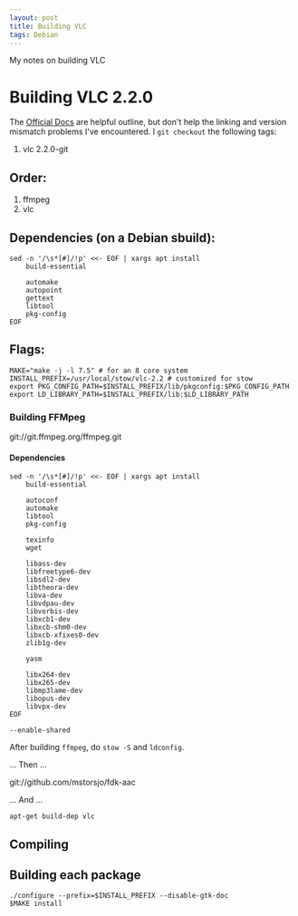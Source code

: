 ```yaml
---
layout: post
title: Building VLC
tags: Debian
---
```



<div class="message">
  My notes on building VLC
</div>


# Building VLC 2.2.0

The [Official Docs](https://wiki.videolan.org/UnixCompile/) are helpful outline, but don't help the linking and version mismatch problems I've encountered. I `git checkout` the following tags:

1. vlc 2.2.0-git

## Order:

1. ffmpeg
1. vlc

## Dependencies (on a Debian sbuild):

```
sed -n '/\s*[#]/!p' <<- EOF | xargs apt install
	build-essential

	automake
	autopoint
	gettext
	libtool
	pkg-config
EOF
```

## Flags:

```
MAKE="make -j -l 7.5" # for an 8 core system
INSTALL_PREFIX=/usr/local/stow/vlc-2.2 # customized for stow
export PKG_CONFIG_PATH=$INSTALL_PREFIX/lib/pkgconfig:$PKG_CONFIG_PATH
export LD_LIBRARY_PATH=$INSTALL_PREFIX/lib:$LD_LIBRARY_PATH
```


### Building FFMpeg

git://git.ffmpeg.org/ffmpeg.git


#### Dependencies

```
sed -n '/\s*[#]/!p' <<- EOF | xargs apt install
	build-essential

	autoconf
	automake
	libtool
	pkg-config

	texinfo
	wget

	libass-dev
	libfreetype6-dev
	libsdl2-dev
	libtheora-dev
	libva-dev
	libvdpau-dev
	libvorbis-dev
	libxcb1-dev
	libxcb-shm0-dev
	libxcb-xfixes0-dev
	zlib1g-dev

	yasm

	libx264-dev
	libx265-dev
	libmp3lame-dev
	libopus-dev
	libvpx-dev
EOF
```

`--enable-shared `

After building `ffmpeg`, do `stow -S` and `ldconfig`.

... Then ...

git://github.com/mstorsjo/fdk-aac

... And ...

`apt-get build-dep vlc`


## Compiling

## Building each package

```
./configure --prefix=$INSTALL_PREFIX --disable-gtk-doc
$MAKE install
```
